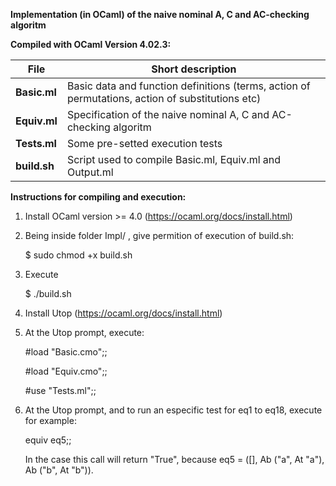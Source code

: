 **Implementation (in OCaml) of the naive nominal A, C and AC-checking algoritm**

**Compiled with OCaml Version 4.02.3:**

**File** | Short description
------------ | -------------
**Basic.ml**  | Basic data and function definitions (terms, action of permutations, action of substitutions etc) 
**Equiv.ml**  | Specification of the naive nominal A, C and AC-checking algoritm 
**Tests.ml**  | Some pre-setted execution tests 
**build.sh**  | Script used to compile Basic.ml, Equiv.ml and Output.ml


**Instructions for compiling and execution:**

1) Install OCaml version >= 4.0 (https://ocaml.org/docs/install.html)

2) Being inside folder Impl/ , give permition of execution of build.sh:

   $ sudo chmod +x build.sh

3) Execute 
   
   $ ./build.sh

4) Install Utop (https://ocaml.org/docs/install.html)
  
5) At the Utop prompt, execute:

   #load "Basic.cmo";;

   #load "Equiv.cmo";;      

   #use "Tests.ml";;


6) At the Utop prompt, and to run an especific test for eq1 to eq18, execute for example:

    equiv eq5;;

   In the case this call will return "True",
   because eq5 = ([], Ab ("a", At "a"), Ab ("b", At "b")).
